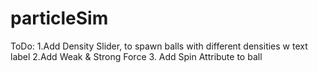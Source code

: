 ﻿# particleSim

ToDo:
	1.Add Density Slider, to spawn balls with different densities w text label
	2.Add Weak & Strong Force
	3. Add Spin Attribute to ball
